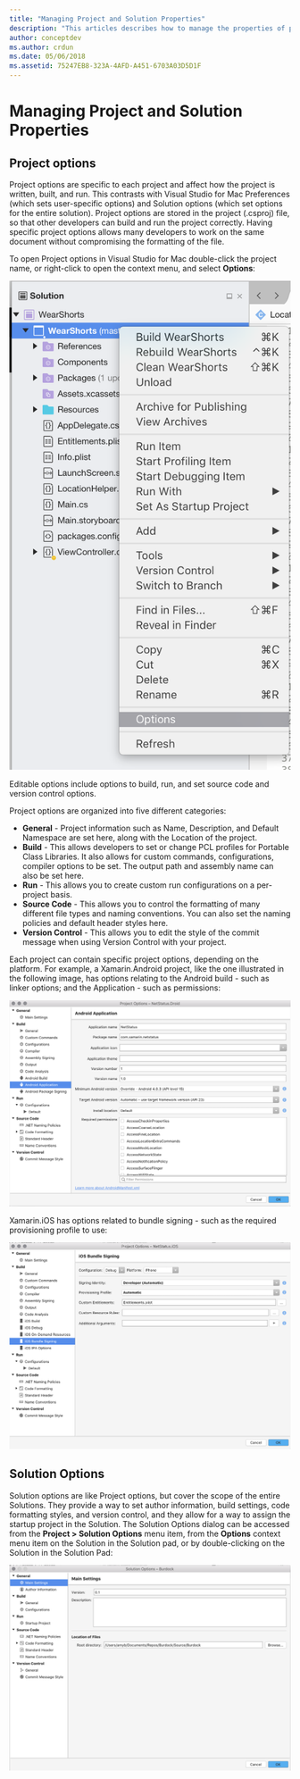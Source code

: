 ```yaml
---
title: "Managing Project and Solution Properties"
description: "This articles describes how to manage the properties of projects and solutions in Visual Studio for Mac"
author: conceptdev
ms.author: crdun
ms.date: 05/06/2018
ms.assetid: 75247EB8-323A-4AFD-A451-6703A03D5D1F
---
```

# Managing Project and Solution Properties

## Project options

Project options are specific to each project and affect how the project is written, built, and run. This contrasts with Visual Studio for Mac Preferences (which sets user-specific options) and Solution options (which set options for the entire solution). Project options are stored in the project (.csproj) file, so that other developers can build and run the project correctly. Having specific project options allows many developers to work on the same document without compromising the formatting of the file.

To open Project options in Visual Studio for Mac double-click the project name, or right-click to open the context menu, and select **Options**:

 ![Option in Context Menu](media/projects-and-solutions-image2.png)

Editable options include options to build, run, and set source code and version control options.

Project options are organized into five different categories:

* **General** - Project information such as Name, Description, and Default Namespace are set here, along with the Location of the project.
* **Build** - This allows developers to set or change PCL profiles for Portable Class Libraries. It also allows for custom commands, configurations, compiler options to be set. The output path and assembly name can also be set here.
* **Run** - This allows you to create custom run configurations on a per-project basis.
* **Source Code** - This allows you to control the formatting of many different file types and naming conventions. You can also set the naming policies and default header styles here.
* **Version Control** - This allows you to edit the style of the commit message when using Version Control with your project.

Each project can contain specific project options, depending on the platform. For example, a Xamarin.Android project, like the one illustrated in the following image, has options relating to the Android build - such as linker options; and the Application - such as permissions:

 ![Android Project Options](media/projects-and-solutions-image5.png)

Xamarin.iOS has options related to bundle signing - such as the required provisioning profile to use:

 ![iOS Project Options](media/projects-and-solutions-image6.png)

## Solution Options 

Solution options are like Project options, but cover the scope of the entire Solutions. They provide a way to set author information, build settings, code formatting styles, and version control, and they allow for a way to assign the startup project in the Solution.  The Solution Options dialog can be accessed from the **Project > Solution Options** menu item, from the **Options** context menu item on the Solution in the Solution pad, or by double-clicking on the Solution in the Solution Pad:

 ![Solution Options](media/projects-and-solutions-image7.png)
